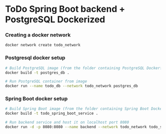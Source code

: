 # ToDo Spring Boot backend + PostgreSQL Dockerized

### Creating a docker network
``` bash
docker network create todo_network
``` 
### Postgresql docker setup
``` bash
# Build PostgreSQL image (from the folder containing PostgreSQL Dockerfile)
docker build -t postgres_db .

# Run PostgreSQL container from image
docker run --name todo_db --network todo_network postgres_db
```

### Spring Boot docker setup
``` bash
# Build Spring Boot image (from the folder containing Spring Boot Dockerfile)
docker build -t todo_spring_boot_service .

# Run backend service and host it on localhost port 8080
docker run -d -p 8080:8080 --name backend --network todo_network todo_spring_boot_service

```
